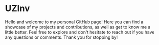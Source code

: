 # UZInv
Hello and welcome to my personal GitHub page! Here you can find a showcase of my projects and contributions, as well as get to know me a little better. Feel free to explore and don't hesitate to reach out if you have any questions or comments. Thank you for stopping by!
